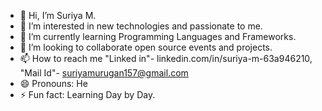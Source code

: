 - 👋 Hi, I’m Suriya M.
- 👀 I’m interested in new technologies and passionate to me.
- 🌱 I’m currently learning Programming Languages and Frameworks.
- 💞️ I’m looking to collaborate open source events and projects.
- 📫 How to reach me "Linked in"- linkedin.com/in/suriya-m-63a946210, "Mail Id"- suriyamurugan157@gmail.com
- 😄 Pronouns: He
- ⚡ Fun fact: Learning Day by Day.

<!---
suriyamurugan157/suriyamurugan157 is a ✨ special ✨ repository because its `README.md` (this file) appears on your GitHub profile.
You can click the Preview link to take a look at your changes.
--->
